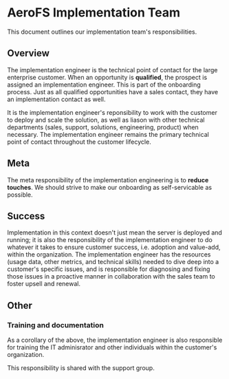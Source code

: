# AeroFS Implementation Team

This document outlines our implementation team's responsibilities.

## Overview

The implementation engineer is the technical point of contact for the large
enterprise customer. When an opportunity is <strong>qualified</strong>, the
prospect is assigned an implementation engineer. This is part of the onboarding
process. Just as all qualified opportunities have a sales contact, they have
an implementation contact as well.

It is the implementation engineer's reponsibility to work with the customer to
deploy and scale the solution, as well as liason with other technical
departments (sales, support, solutions, engineering, product) when necessary.
The implementation engineer remains the primary technical point of contact
throughout the customer lifecycle.

## Meta

The meta responsibility of the implementation engineering is to <strong>reduce
touches</strong>. We should strive to make our onboarding as self-servicable
as possible.

## Success

Implementation in this context doesn't just mean the server is deployed and
running; it is also the responsibility of the implementation engineer to do
whatever it takes to ensure customer success, i.e. adoption and value-add,
within the organization. The implementation engineer has the resources
(usage data, other metrics, and technical skills) needed to dive deep into a
customer's specific issues, and is responsible for diagnosing and fixing those
issues in a proactive manner in collaboration with the sales team to foster
upsell and renewal.

## Other

### Training and documentation

As a corollary of the above, the implementation engineer is also responsible
for training the IT adminisrator and other individuals within the customer's
organization.

This responsibility is shared with the support group.
